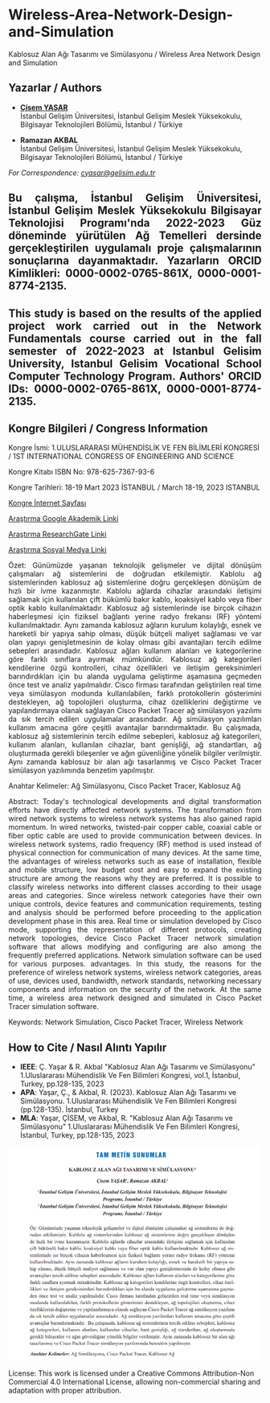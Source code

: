 # Wireless-Area-Network-Design-and-Simulation

Kablosuz Alan Ağı Tasarımı ve Simülasyonu / Wireless Area Network Design and Simulation


## Yazarlar / Authors

- [**Çisem YAŞAR**](https://scholar.google.com/citations?user=uehmKvoAAAAJ&hl=tr)  
  İstanbul Gelişim Üniversitesi, İstanbul Gelişim Meslek Yüksekokulu, Bilgisayar Teknolojileri Bölümü, İstanbul / Türkiye

- **Ramazan AKBAL**  
  İstanbul Gelişim Üniversitesi, İstanbul Gelişim Meslek Yüksekokulu, Bilgisayar Teknolojileri Bölümü, İstanbul / Türkiye
  
*For Correspondence: cyasar@gelisim.edu.tr*

## <p align="justify">Bu çalışma, İstanbul Gelişim Üniversitesi, İstanbul Gelişim Meslek Yüksekokulu Bilgisayar Teknolojisi Programı'nda 2022-2023 Güz döneminde yürütülen Ağ Temelleri dersinde gerçekleştirilen uygulamalı proje çalışmalarının sonuçlarına dayanmaktadır. Yazarların ORCID Kimlikleri: 0000-0002-0765-861X, 0000-0001-8774-2135.

## <p align="justify">This study is based on the results of the applied project work carried out in the Network Fundamentals course carried out in the fall semester of 2022-2023 at Istanbul Gelisim University, Istanbul Gelisim Vocational School Computer Technology Program. Authors' ORCID IDs: 0000-0002-0765-861X, 0000-0001-8774-2135.

## Kongre Bilgileri / Congress Information

Kongre İsmi: 1.ULUSLARARASI MÜHENDİSLİK VE FEN BİLİMLERİ KONGRESİ / 1ST INTERNATIONAL CONGRESS OF ENGINEERING AND SCIENCE

Kongre Kitabı ISBN No: 978-625-7367-93-6

Kongre Tarihleri: 18-19 Mart 2023 İSTANBUL / March 18-19, 2023 ISTANBUL

[Kongre İnternet Sayfası](https://www.engineeringandsciencescongress.org/)

[Araştırma Google Akademik Linki](https://scholar.google.com/citations?view_op=view_citation&hl=tr&user=uehmKvoAAAAJ&citation_for_view=uehmKvoAAAAJ:Tyk-4Ss8FVUC)

[Araştırma ResearchGate Linki](https://www.researchgate.net/publication/377890578_KABLOSUZ_ALAN_AGI_TASARIMI_VE_SIMULASYONU)

[Araştırma Sosyal Medya Linki](https://www.instagram.com/p/Cp74Le0NPox/)

<p align="justify"> Özet:
Günümüzde yaşanan teknolojik gelişmeler ve dijital dönüşüm çalışmaları ağ sistemlerini de doğrudan etkilemiştir. Kablolu ağ sistemlerinden kablosuz ağ sistemlerine doğru gerçekleşen dönüşüm 
de hızlı bir ivme kazanmıştır. Kablolu ağlarda cihazlar arasındaki iletişimi sağlamak için kullanılan 
çift bükümlü bakır kablo, koaksiyel kablo veya fiber optik kablo kullanılmaktadır. Kablosuz ağ sistemlerinde ise birçok cihazın haberleşmesi için fiziksel bağlantı yerine radyo frekansı (RF) yöntemi 
kullanılmaktadır. Aynı zamanda kablosuz ağların kurulum kolaylığı, esnek ve hareketli bir yapıya sahip olması, düşük bütçeli maliyet sağlaması ve var olan yapıyı genişletmesinin de kolay olması gibi 
avantajları tercih edilme sebepleri arasındadır. Kablosuz ağları kullanım alanları ve kategorilerine göre 
farklı sınıflara ayırmak mümkündür. Kablosuz ağ kategorileri kendilerine özgü kontrolleri, cihaz özellikleri ve iletişim gereksinimleri barındırdıkları için bu alanda uygulama geliştirme aşamasına geçmeden önce test ve analiz yapılmalıdır. Cisco firması tarafından geliştirilen real time veya simülasyon 
modunda kullanılabilen, farklı protokollerin gösterimini destekleyen, ağ topolojileri oluşturma, cihaz 
özelliklerini değiştirme ve yapılandırmaya olanak sağlayan Cisco Packet Tracer ağ simülasyon yazılımı 
da sık tercih edilen uygulamalar arasındadır. Ağ simülasyon yazılımları kullanım amacına göre çeşitli 
avantajlar barındırmaktadır. Bu çalışmada, kablosuz ağ sistemlerinin tercih edilme sebepleri, kablosuz 
ağ kategorileri, kullanım alanları, kullanılan cihazlar, bant genişliği, ağ standartları, ağ oluşturmada 
gerekli bileşenler ve ağın güvenliğine yönelik bilgiler verilmiştir. Aynı zamanda kablosuz bir alan ağı 
tasarlanmış ve Cisco Packet Tracer simülasyon yazılımında benzetim yapılmıştır. 

Anahtar Kelimeler: Ağ Simülasyonu, Cisco Packet Tracer, Kablosuz Ağ </p>

<p align="justify"> Abstract:
Today's technological developments and digital transformation efforts have directly affected network systems. The transformation from wired network systems to wireless network systems has also gained rapid momentum. In wired networks, twisted-pair copper cable, coaxial cable or fiber optic cable are used to provide communication between devices. In wireless network systems, radio frequency (RF) method is used instead of physical connection for communication of many devices. At the same time, the advantages of wireless networks such as ease of installation, flexible and mobile structure, low budget cost and easy to expand the existing structure are among the reasons why they are preferred. It is possible to classify wireless networks into different classes according to their usage areas and categories. Since wireless network categories have their own unique controls, device features and communication requirements, testing and analysis should be performed before proceeding to the application development phase in this area. Real time or simulation developed by Cisco mode, supporting the representation of different protocols, creating network topologies, device Cisco Packet Tracer network simulation software that allows modifying and configuring are also among the frequently preferred applications. Network simulation software can be used for various purposes. advantages. In this study, the reasons for the preference of wireless network systems, wireless network categories, areas of use, devices used, bandwidth, network standards, networking necessary components and information on the security of the network. At the same time, a wireless area network designed and simulated in Cisco Packet Tracer simulation software. 

Keywords: Network Simulation, Cisco Packet Tracer, Wireless Network </p>

## How to Cite / Nasıl Alıntı Yapılır
- **IEEE**: Ç. Yaşar & R. Akbal "Kablosuz Alan Ağı Tasarımı ve Simülasyonu"  1.Uluslararası Mühendislik Ve Fen Bilimleri Kongresi, vol.1, İstanbul, Turkey, pp.128-135, 2023                               
- **APA**: Yaşar, Ç., & Akbal, R. (2023).  Kablosuz Alan Ağı Tasarımı ve Simülasyonu. 1.Uluslararası Mühendislik Ve Fen Bilimleri Kongresi (pp.128-135). İstanbul, Turkey                            
- **MLA**: Yaşar, ÇİSEM, ve Akbal, R.  "Kablosuz Alan Ağı Tasarımı ve Simülasyonu"  1.Uluslararası Mühendislik Ve Fen Bilimleri Kongresi, İstanbul, Turkey, pp.128-135, 2023              

![Bildiri Metni](https://github.com/cyasar34/Kablosuz-Alan-Agi-Tasarimi-ve-Simulasyonu/blob/main/kablosuz_alan_agi_tasarimi_simulasyonu.PNG)

License:
This work is licensed under a Creative Commons Attribution-Non Commercial 4.0 International License, allowing non-commercial sharing and adaptation with proper attribution.
